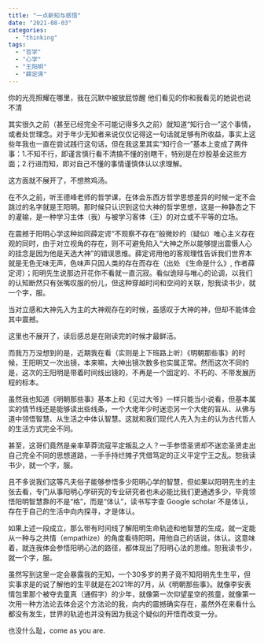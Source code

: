 ```yaml
---
title: "一点新知与感悟"
date: "2021-08-03"
categories: 
  - "thinking"
tags: 
  - "哲学"
  - "心学"
  - "王阳明"
  - "薛定谔"
---
```


你的光亮照耀在哪里，我在沉默中被放屁惊醒 他们看见的你和我看见的她说也说不清

其实很久之前（甚至已经完全不可能记得多久之前）就知道“知行合一”这个事情，或者处世理念。对于年少无知者来说仅仅记得这一句话就足够有所收益，事实上这些年我也一直在尝试践行这句话，但在我这里其实“知行合一”基本上变成了两件事：1.不知不行，即谨言慎行看不清搞不懂的别瞎干，特别是在炒股基金这些方面；2.行进而知，即对自己不懂的事情谨慎体认以求理解。

这方面就不展开了，不想熬鸡汤。

在不久之前，听王德峰老师的哲学课，在体会东西方哲学思想差异的时候一定不会跳过的名字就是王阳明。那时候只认识到这位大神的哲学思想，这是一种静态之下的灌输，是一种学习主体（我）与被学习客体（王）的对立或不平等的立场。

在震撼于阳明心学这种如同薛定谔“不观察不存在”般微妙的（疑似）唯心主义存在观的同时，由于对立视角的存在，则不可避免陷入“大神之所以能够提出震慑人心的挂念是因为他是天选大神”的错误思维。薛定谔用他的客观理性告诉我们世界本就是无色无味无声，色味声只因人类的存在而存在（出处 《生命是什么》, 作者薛定谔）；阳明先生说那边开花你不看就一直沉寂。看似诡辩与唯心的论调，以我们的认知断然只有张嘴叹服的份儿，但这种穿越时间和空间的关联，恕我读书少，就一个字，服。

当对立感和大神先入为主的大神观存在的时候，虽感叹于大神的神，但却不能体会其中震撼。

这里也不展开了，读后感总是在刚读完的时候才最鲜活。

而我万万没想到的是，近期我在看（实则是上下班路上听）《明朝那些事》的时候，王阳明又一次出镜，本来嘛，大神出镜次数多也实属正常。然而这次不同的是，这次的王阳明是带着时间线出镜的，不再是一个固定的、不朽的、不带发展历程的标本。

虽然我也知道《明朝那些事》基本上和《见过大爷》一样只能当小说看，但基本属实的情节线还是能够读出些线条，一个大佬年少时迷恋另一个大佬的盲从、从佛与道中领悟智慧、从生活之中体认智慧。这就和我们现代人先入为主的认为古代哲人的生活方式完全不同。

甚至，这哥们竟然是亲率草莽流寇平定叛乱之人？一手参悟圣贤却不迷恋圣贤走出自己完全不同的思想道路，一手手持烂摊子凭借笃定的正义平定宁王之乱。恕我读书少，就一个字，服。

且不多说我们这等凡夫俗子能够参悟多少阳明心学的智慧，但如果以阳明先生的主张去看，专门从事阳明心学研究的专业研究者也未必能比我们更通透多少，毕竟领悟阳明智慧靠的不是“格”，而是“体认”，读书写字查 Google scholar 不是体认，存在于自己的生活中向内探寻，才是体认。

如果上述一段成立，那么带有时间线了解阳明生命轨迹和他智慧的生成，就一定能从一种与之共情（empathize）的角度看待阳明，用他自己的话说，体认。这意味着，就连我体会参悟阳明心法的路径，都体现出了阳明心法的思维。恕我读书少，就一个字，服。

虽然写到这里一定会暴露我的无知，一个30多岁的男子竟不知阳明先生生平，但实事求是的说了解他的生平就是在2021年的7月，从《明朝那些事》。就像李安表情包里那个被夺去童真（通假字）的少年，就像第一次仰望星空的孩童，就像第一次用一种方法论去体会这个方法论的我，向内的震撼确实存在，虽然外在来看什么都没有发生，世界的轨迹也并没有因为我这个疑似的开悟而改变一分。

也没什么耻，come as you are.
